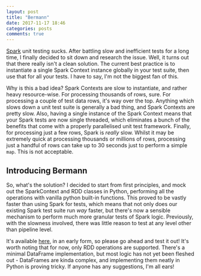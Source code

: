```yaml
---
layout: post
title: "Bermann"
date: 2017-11-17 18:46
categories: posts
comments: true
---
```


[Spark](https://spark.apache.org/) unit testing sucks. After battling slow and inefficient tests for a long time, I finally decided to sit down and research the issue. Well, it turns out that there really isn't a clean solution. The current best practice is to instantiate a single Spark Context instance globally in your test suite, then use that for all your tests. I have to say, I'm not the biggest fan of this.

Why is this a bad idea? Spark Contexts are slow to instantiate, and rather heavy resource-wise. For processing thousands of rows, sure. For processing a couple of test data rows, it's way over the top. Anything which slows down a unit test suite is generally a bad thing, and Spark Contexts are pretty slow. Also, having a single instance of the Spark Context means that your Spark tests are now single threaded, which eliminates a bunch of the benefits that come with a properly parallelised unit test framework. Finally, for processing just a few rows, Spark is *really* slow. Whilst it may be extremely quick at processing thousands or millions of rows, processing just a handful of rows can take up to 30 seconds just to perform a simple `map`. This is not acceptable.

## Introducing Bermann

So, what's the solution? I decided to start from first principles, and mock out the SparkContext and RDD classes in Python, performing all the operations with vanilla python built-in functions. This proved to be vastly faster than using Spark for tests, which means that not only does our existing Spark test suite run *way* faster, but there's now a sensible mechanism to perform much more granular tests of Spark logic. Previously, with the slowness involved, there was little reason to test at any level other than pipeline level.

It's available [here](https://github.com/oli-hall/bermann), in an early form, so please go ahead and test it out! It's worth noting that for now, only RDD operations are supported. There's a minimal DataFrame implementation, but most logic has not yet been fleshed out - DataFrames are kinda complex, and implementing them neatly in Python is proving tricky. If anyone has any suggestions, I'm all ears!
